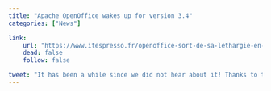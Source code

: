 ```yaml
---
title: "Apache OpenOffice wakes up for version 3.4"
categories: ["News"]

link:
    url: "https://www.itespresso.fr/openoffice-sort-de-sa-lethargie-en-version-3-4-53153.html"
    dead: false
    follow: false

tweet: "It has been a while since we did not hear about it! Thanks to the dev community!"
---
```

